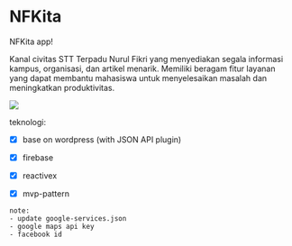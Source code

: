 # NFKita
NFKita app!

Kanal civitas STT Terpadu Nurul Fikri yang menyediakan segala informasi kampus, organisasi, dan artikel menarik. Memiliki beragam fitur layanan yang dapat membantu mahasiswa untuk menyelesaikan masalah dan meningkatkan produktivitas.

![](https://raw.githubusercontent.com/daeng-id/nfkita-mobile/master/nfkita.png)

teknologi:
- [x] base on wordpress (with JSON API plugin)
- [x] firebase
- [x] reactivex
- [x] mvp-pattern


```
note:
- update google-services.json
- google maps api key
- facebook id
```
